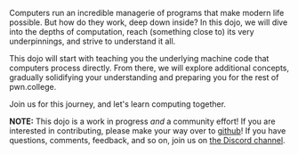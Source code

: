 Computers run an incredible managerie of programs that make modern life possible.
But how do they work, deep down inside?
In this dojo, we will dive into the depths of computation, reach (something close to) its very underpinnings, and strive to understand it all.

This dojo will start with teaching you the underlying machine code that computers process directly.
From there, we will explore additional concepts, gradually solidifying your understanding and preparing you for the rest of pwn.college.

Join us for this journey, and let's learn computing together.

**NOTE:**
This dojo is a work in progress *and* a community effort!
If you are interested in contributing, please make your way over to [github](https://github.com/pwncollege/computing-101)!
If you have questions, comments, feedback, and so on, join us on [the Discord channel](https://discord.com/channels/750635557666816031/1269933644319817748).

